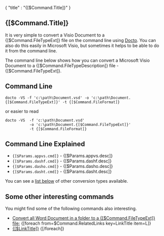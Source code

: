 {
    "title" : "{[$Command.Title]}" 
}

{[$Command.Title]}         
-

It is very simple to convert a Visio Document to a {[$Command.FileTypeExt]} file on the command line using [Docto](https://github.com/tobya/docto). You can also do this easily in Microsoft Visio, but sometimes it helps to be able to do it from the command line.  

The command line below shows how you can convert a Microsoft Visio Document to a {[$Command.FileTypeDescription]} file - {[$Command.FileTypeExt]}.

Command Line 
-

 ````
 docto -VS -f 'c:\path\Document.vsd' -o 'c:\path\Document.{[$Command.FileTypeExt]}' -t {[$Command.FileFormat]} 
 ````
 or easier to read
 ````
 docto -VS  -f 'c:\path\Document.vsd' 
            -o 'c:\path\Document.{[$Command.FileTypeExt]}' 
            -t {[$Command.FileFormat]}
 ````

Command Line Explained 
-

 - `{[$Params.appvs.cmd]}` -  {[$Params.appvs.desc]}
 - `{[$Params.dashf.cmd]}` -  {[$Params.dashf.desc]} 
 - `{[$Params.dasho.cmd]}` -  {[$Params.dasho.desc]}
 - `{[$Params.dasht.cmd]}` -  {[$Params.dasht.desc]}


You can see a [list below](#OtherTypes) of other conversion types available.

Some other interesting commands
-

You might find some of the following commands also interesting.

- [Convert all Word Document in a folder to a {[$Command.FileTypeExt]} file](ConvertDirDocToFile{[$Command.FileTypeExt]}.md);
{[foreach from=$Command.RelatedLinks key=LinkTitle item=L]}
 - [{[$LinkTitle]}]({[$L]})
{[/foreach]}




    

